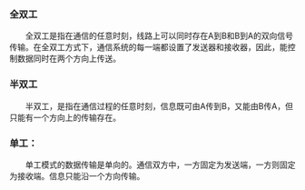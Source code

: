 
### 全双工

&emsp;&emsp;全双工是指在通信的任意时刻，线路上可以同时存在A到B和B到A的双向信号传输。在全双工方式下，通信系统的每一端都设置了发送器和接收器，因此，能控制数据同时在两个方向上传送。

### 半双工

&emsp;&emsp;半双工，是指在通信过程的任意时刻，信息既可由A传到B，又能由B传A，但只能有一个方向上的传输存在。

### 单工：

&emsp;&emsp;单工模式的数据传输是单向的。通信双方中，一方固定为发送端，一方则固定为接收端。信息只能沿一个方向传输。


